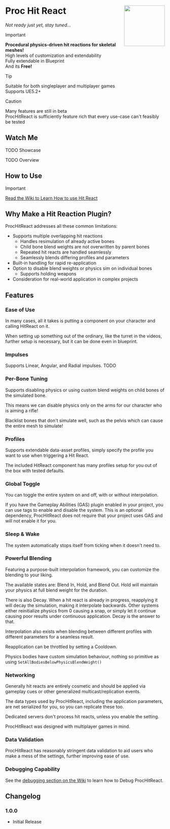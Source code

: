 # Proc Hit React <img align="right" width=128, height=128 src="https://github.com/Vaei/ProcHitReact/blob/main/Resources/Icon128.png">

_Not ready just yet, stay tuned..._

> [!IMPORTANT]
> **Procedural physics-driven hit reactions for skeletal meshes!**
> <br>High levels of customization and extendability
> <br>Fully extendable in Blueprint
> <br>And its **Free!**

> [!TIP]
> Suitable for both singleplayer and multiplayer games
> <br>Supports UE5.2+

> [!CAUTION]
> Many features are still in beta
> <br>ProcHitReact is sufficiently feature rich that every use-case can't feasibly be tested

## Watch Me
TODO Showcase

TODO Overview

## How to Use
> [!IMPORTANT]
> [Read the Wiki to Learn How to use Hit React](https://github.com/Vaei/ProcHitReact/wiki)

## Why Make a Hit Reaction Plugin?

ProcHitReact addresses all these common limitations:

* Supports multiple overlapping hit reactions
  * Handles resimulation of already active bones
  * Child bone blend weights are not overwritten by parent bones
  * Repeated hit reacts are handled seamlessly
  * Seamlessly blends differing profiles and parameters
* Built-in handling for rapid re-application
* Option to disable blend weights or physics sim on individual bones
  * Supports holding weapons
* Consideration for real-world application in complex projects

## Features
### Ease of Use
In many cases, all it takes is putting a component on your character and calling HitReact on it.

When setting up something out of the ordinary, like the turret in the videos, further setup is necessary, but it can be done even in blueprint.

### Impulses
Supports Linear, Angular, and Radial impulses.
TODO

### Per-Bone Tuning
Supports disabling physics or using custom blend weights on child bones of the simulated bone.

This means we can disable physics only on the arms for our character who is aiming a rifle!

Blacklist bones that don't simulate well, such as the pelvis which can cause the entire mesh to simulate!

### Profiles
Supports extendable data-asset profiles, simply specify the profile you want to use when triggering a Hit React.

The included HitReact component has many profiles setup for you out of the box with tested defaults.

### Global Toggle
You can toggle the entire system on and off, with or without interpolation.

If you have the Gameplay Abilities (GAS) plugin enabled in your project, you can use tags to enable and disable the system. This is an optional dependency, ProcHitReact does not require that your project uses GAS and will not enable it for you.

### Sleep & Wake
The system automatically stops itself from ticking when it doesn't need to.

### Powerful Blending
Featuring a purpose-built interpolation framework, you can customize the blending to your liking.

The available states are: Blend In, Hold, and Blend Out. Hold will maintain your physics at full blend weight for the duration.

There is also Decay. When a hit react is already in progress, reapplying it will decay the simulation, making it interpolate backwards. Other systems either reinitialize physics from 0 causing a snap, or simply let it continue causing poor results under continuous application. Decay is the answer to that.

Interpolation also exists when blending between different profiles with different parameters for a seamless result.

Reapplication can be throttled by setting a Cooldown.

Physics bodies have custom simulation behaviour, nothing so primitive as using `SetAllBodiesBelowPhysicsBlendWeight()`

### Networking
Generally hit reacts are entirely cosmetic and should be applied via gameplay cues or other generalized multicast/replication events.

The data types used by ProcHitReact, including the application parameters, are net serialized for you, so you can replicate these too.

Dedicated servers don't process hit reacts, unless you enable the setting.

ProcHitReact was designed with multiplayer games in mind.

### Data Validation
ProcHitReact has reasonably stringent data validation to aid users who make a mess of the settings, further improving ease of use.

### Debugging Capability
See the [debugging section on the Wiki](https://github.com/Vaei/ProcHitReact/wiki/Debugging) to learn how to Debug ProcHitReact.

## Changelog

### 1.0.0
* Initial Release